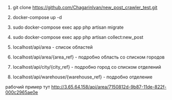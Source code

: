 1. git clone https://github.com/ChagarinIvan/new_post_crawler_test.git
2. docker-compose up -d
3. sudo docker-compose exec app php artisan migrate
4. sudo docker-compose exec app php artisan collect:new_post

5. localhost/api/area - список областей
6. localhost/api/area/{area_ref} - подробно область со списком городов
7. localhost/api/city/{city_ref} - подробно город со списком отделений
8. localhost/api/warehouse/{warehouse_ref} - подробно отделение

рабочий пример тут http://3.65.64.158/api/area/7150812d-9b87-11de-822f-000c2965ae0e
